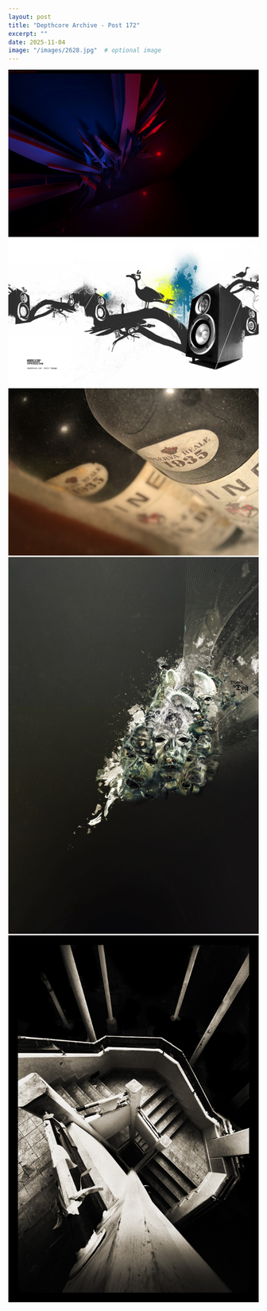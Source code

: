 ```yaml
---
layout: post
title: "Depthcore Archive - Post 172"
excerpt: ""
date: 2025-11-04
image: "/images/2628.jpg"  # optional image
---
```


<img src="/images/2628.jpg">
<img src="/images/2630.jpg" alt="2630.jpg"/>
<img src="/images/2637.jpg" alt="2637.jpg"/>
<img src="/images/2639.jpg" alt="2639.jpg"/>
<img src="/images/2642.jpg" alt="2642.jpg"/>
